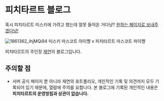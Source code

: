 
# 피치타르트 블로그

혹시 피치타르트 미스키에 가려고 했는데 잘못 들어온 거다냥? [원하는 페이지로 보내주겠다냥!](https://i.peacht.art)

![1861362_ihjMQi94](https://github.com/jyhyun1008/peachtartblog/assets/93899740/e009d6da-e665-47eb-8d3d-2f0cb1c9d929)
미스키 마스코트 아이쨩 x 피치타르트 마스코트 파이쨩

피치타르트의 주인장 [재연](https://i.peacht.art/@hyun1008)의 블로그입니다.

## 주의할 점

* 서버 공식 페이지 뿐 아니라 재연의 포트폴리오, 개인적인 기록 및 의견까지 모두 기록되어 있기 때문에, 열람에 주의를 요합니다. 본 블로그에 기록된 개인적인 내용은 **피치타르트의 운영방침과 상관이 없습니다.**
